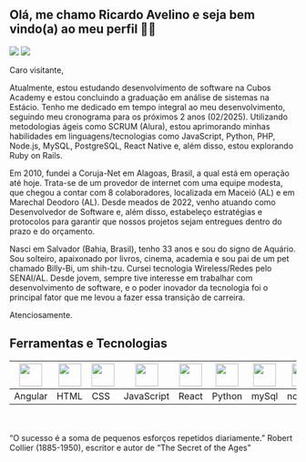 ## Olá, me chamo Ricardo Avelino e seja bem vindo(a) ao meu perfil 🙂🙂

<div align="left">  
  <a align="right" href="https://www.linkedin.com/in/ricardosilvaaa/" target="_blank"><img src="https://img.shields.io/badge/-LinkedIn-%230077B5?style=for-the-badge&logo=linkedin&logoColor=white" target="_blank"></a> 
  <a align="right" href="mailto: alias.fullstack@outlook.com" target="_blank"><img src="https://img.shields.io/badge/Microsoft_Outlook-0078D4?style=for-the-badge&logo=microsoft-outlook&logoColor=white" target="_blank"></a>  
</div>
 <div align="left">  

   <p></p>
Caro visitante,  
   <p></p>
Atualmente, estou estudando desenvolvimento de software na Cubos Academy e estou
concluindo a graduação em análise de sistemas na Estácio. Tenho me dedicado em
tempo integral ao meu desenvolvimento, seguindo meu cronograma para os próximos
2 anos (02/2025). Utilizando metodologias ágeis como SCRUM (Alura), estou
aprimorando minhas habilidades em linguagens/tecnologias como JavaScript, Python,
PHP, Node.js, MySQL, PostgreSQL, React Native e, além disso, estou explorando Ruby on
Rails.  
   <p></p>
Em 2010, fundei a Coruja-Net em Alagoas, Brasil, a qual está em operação até hoje.
Trata-se de um provedor de internet com uma equipe modesta, que chegou a contar
com 8 colaboradores, localizada em Maceió (AL) e em Marechal Deodoro (AL). Desde
meados de 2022, venho atuando como Desenvolvedor de Software e, além disso,
estabeleço estratégias e protocolos para garantir que nossos projetos sejam entregues
dentro do prazo e do orçamento.
   <p></p>
Nasci em Salvador (Bahia, Brasil), tenho 33 anos e sou do signo de Aquário. Sou solteiro,
apaixonado por livros, cinema, academia e sou pai de um pet chamado Billy-Bi, um
shih-tzu. Cursei tecnologia Wireless/Redes pelo SENAI/AL. Desde jovem, sempre tive
interesse em trabalhar com desenvolvimento de software, e o poder inovador da
tecnologia foi o principal fator que me levou a fazer essa transição de carreira.
   <p></p>
Atenciosamente.

 <h2>Ferramentas e Tecnologias</h2>
<table>    
  <thead>
       <th><img src="https://th.bing.com/th/id/R.09af26effa4f2999663f96e00bb51f0a?rik=rlTKWrK8D1DPpg&pid=ImgRaw&r=0" width="40" height="40"/></th>
       <th><img src="https://cdn.pixabay.com/photo/2017/08/05/11/16/logo-2582748_960_720.png" width="40" height="40"/></th>
       <th><img src="https://cdn.pixabay.com/photo/2017/08/05/11/16/logo-2582747_960_720.png"  width="40" height="40"/></th>
       <th><img src="https://upload.wikimedia.org/wikipedia/commons/6/6a/JavaScript-logo.png" width="40" height="40"/></th>
       <th><img src="https://cdn.jsdelivr.net/gh/devicons/devicon/icons/react/react-original.svg" width="40" height="40"/></th>
       <th><img src="https://cdn.jsdelivr.net/gh/devicons/devicon/icons/python/python-plain.svg" width="40" height="40"/></th>
       <th><img src="https://cdn.jsdelivr.net/gh/devicons/devicon/icons/mysql/mysql-original.svg" width="40" height="40"/></th>
       <th><img src="https://cdn.jsdelivr.net/gh/devicons/devicon/icons/nodejs/nodejs-plain-wordmark.svg" width="40" height="40"/></th>                          <th><img src="https://cdn.jsdelivr.net/gh/devicons/devicon/icons/typescript/typescript-plain.svg" width="40" height="40"/></th>
       <th><img src="https://codingpad.maryspad.com/wp-content/uploads/2017/04/ruby.png" width="40" height="40"/></th>
       <th><img src="https://avatars.githubusercontent.com/u/27804?s=280&v=4" width="40" height="40"/></th>
  </thead>
  
  <tbody>
     <tr>
        <td>Angular</td>
        <td>HTML</td>
        <td>CSS</td>
        <td>JavaScript</td>
        <td>React</td>
        <td>Python</td>
        <td>mySql</td>
        <td>nodeJS</td>
        <td>Typescript</td>
        <td>Ruby</td>
        <td>Django</td>
       </tr>
    </tbody>
                    
</table>
<br>
<br>
 “O sucesso é a soma de pequenos esforços repetidos diariamente.”
Robert Collier (1885-1950), escritor e autor de “The Secret of the Ages”
       
